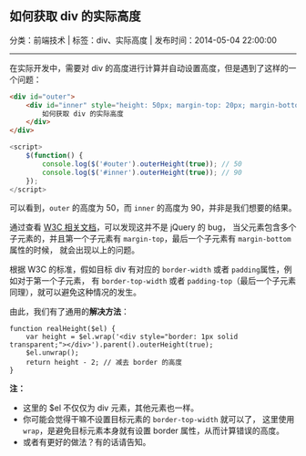 ## 如何获取 div 的实际高度

分类：前端技术 | 标签：div、实际高度 | 发布时间：2014-05-04 22:00:00

___

在实际开发中，需要对 div 的高度进行计算并自动设置高度，但是遇到了这样的一个问题：

```html
<div id="outer">
    <div id="inner" style="height: 50px; margin-top: 20px; margin-bottom: 20px;">
        如何获取 div 的实际高度
    </div>
</div>
```

```js
<script>
    $(function() {
        console.log($('#outer').outerHeight(true)); // 50
        console.log($('#inner').outerHeight(true)); // 90
    });
</script>
```

可以看到，```outer``` 的高度为 50，而 ```inner``` 的高度为 90，并非是我们想要的结果。

通过查看 [W3C 相关文档](http://www.w3.org/TR/CSS21/box.html#collapsing-margins)，可以发现这并不是 jQuery 的 bug，
当父元素包含多个子元素的，并且第一个子元素有 ```margin-top```，最后一个子元素有 ```margin-bottom``` 属性的时候，
就会出现以上的问题。

根据 W3C 的标准，假如目标 div 有对应的 ```border-width``` 或者 ```padding```属性，例如对于第一个子元素，
有 ```border-top-width``` 或者 ```padding-top```（最后一个子元素同理），就可以避免这种情况的发生。

由此，我们有了通用的**解决方法**：

```
function realHeight($el) {
    var height = $el.wrap('<div style="border: 1px solid transparent;"></div>').parent().outerHeight(true);
    $el.unwrap();
    return height - 2; // 减去 border 的高度
}
```

**注：**

* 这里的 $el 不仅仅为 div 元素，其他元素也一样。
* 你可能会觉得干嘛不设置目标元素的 ```border-top-width``` 就可以了，
这里使用 ```wrap```，是避免目标元素本身就有设置 border 属性，从而计算错误的高度。
* 或者有更好的做法？有的话请告知。
